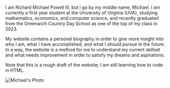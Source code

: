 <!DOCTYPE html>
<html>
   <head>
      <title> Richard Michael Powell III</title>
   </head>
   <body>
      <p>
         I am Richard Michael Powell III, but I go by my middle name, Michael. I am currently a first year student at the 
         University of Virginia (UVA), studying mathematics, economics, and computer science, and recently graduated 
         from the Greenwich Country Day School as one of the top of my class in 2023. 
      </p>
      <p>
         My website contains a personal biography in order to give more insight into who I am, what I have accomplished, 
         and what I should pursue in the future. In a way, the website is a method for me to understand my current skillset
         and what needs improvement in order to satisfy my dreams and aspirations.
      </p>
      <p>
         Note that this is a rough draft of the website; I am still learning how to code in HTML.
      </p>
      <img src=""LinkedIn Photo.jpg"" alt="Michael's Photo">
   </body>
</html>
